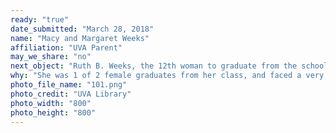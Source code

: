 ```yaml
---
ready: "true"
date_submitted: "March 28, 2018"
name: "Macy and Margaret Weeks"
affiliation: "UVA Parent"
may_we_share: "no"
next_object: "Ruth B. Weeks, the 12th woman to graduate from the school of medicine"
why: "She was 1 of 2 female graduates from her class, and faced a very tough road."
photo_file_name: "101.png"
photo_credit: "UVA Library"
photo_width: "800"
photo_height: "800"
---
```

